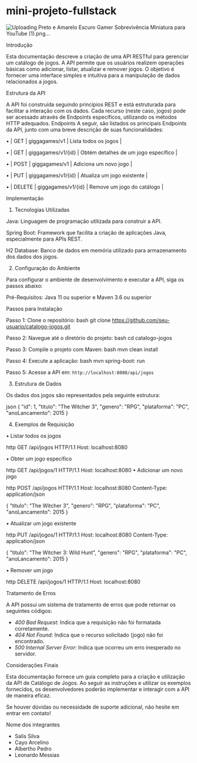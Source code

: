 # mini-projeto-fullstack

![Uploading Preto e Amarelo Escuro Gamer Sobrevivência Miniatura para YouTube (1).png…]()



Introdução

Esta documentação descreve a criação de uma API RESTful para gerenciar um catálogo de jogos. A API permite que os usuários realizem operações básicas como adicionar, listar, atualizar e remover jogos. O objetivo é fornecer uma interface simples e intuitiva para a manipulação de dados relacionados a jogos.

Estrutura da API

A API foi construída seguindo princípios REST e está estruturada para facilitar a interação com os dados. Cada recurso (neste caso, jogos) pode ser acessado através de Endpoints específicos, utilizando os métodos HTTP adequados.
Endpoints
A seguir, são listados os principais Endpoints da API, junto com uma breve descrição de suas funcionalidades:

•	| GET | giggagames/v1 | Lista todos os jogos |

•	| GET | giggagames/v1/{id} | Obtém detalhes de um jogo específico |

•	| POST | giggagames/v1 | Adiciona um novo jogo |

•	| PUT | giggagames/v1/{id} | Atualiza um jogo existente |

•	| DELETE | giggagames/v1/{id} | Remove um jogo do catálogo |

Implementação

1.	Tecnologias Utilizadas

Java: Linguagem de programação utilizada para construir a API.

Spring Boot: Framework que facilita a criação de aplicações Java, especialmente para APIs REST.

H2 Database: Banco de dados em memória utilizado para armazenamento dos dados dos jogos.

2.	Configuração do Ambiente

Para configurar o ambiente de desenvolvimento e executar a API, siga os passos abaixo:

Pré-Requisitos:  Java 11 ou superior e Maven 3.6 ou superior


Passos para Instalação

Passo 1:  Clone o repositório:
 	bash
   	git clone https://github.com/seu-usuario/catalogo-jogos.git
   

Passo 2: Navegue até o diretório do projeto:
   	bash
   	cd catalogo-jogos
   

Passo 3: Compile o projeto com Maven:
   	bash
  	mvn clean install
  

Passo 4: Execute a aplicação:
   	bash
   	mvn spring-boot: run
  

Passo 5: Acesse a API em: `http://localhost:8080/api/jogos`

3.	Estrutura de Dados

Os dados dos jogos são representados pela seguinte estrutura:

json
{
    "id": 1,
    "titulo": "The Witcher 3",
    "genero": "RPG",
    "plataforma": "PC",
    "anoLancamento": 2015
}

4.	Exemplos de Requisição

•	Listar todos os jogos

http
GET /api/jogos HTTP/1.1
Host: localhost:8080

•	Obter um jogo específico

http
GET /api/jogos/1 HTTP/1.1
Host: localhost:8080
•	Adicionar um novo jogo

http
POST /api/jogos HTTP/1.1
Host: localhost:8080
Content-Type: application/json

{
    "titulo": "The Witcher 3",
    "genero": "RPG",
    "plataforma": "PC",
    "anoLancamento": 2015
}

•	Atualizar um jogo existente

http
PUT /api/jogos/1 HTTP/1.1
Host: localhost:8080
Content-Type: application/json

{
    "titulo": "The Witcher 3: Wild Hunt",
    "genero": "RPG",
    "plataforma": "PC",
    "anoLancamento": 2015
}

•	Remover um jogo

http
DELETE /api/jogos/1 HTTP/1.1
Host: localhost:8080

Tratamento de Erros

A API possui um sistema de tratamento de erros que pode retornar os seguintes códigos:
- *400 Bad Request*: Indica que a requisição não foi formatada corretamente.
- *404 Not Found*: Indica que o recurso solicitado (jogo) não foi encontrado.
- *500 Internal Server Error*: Indica que ocorreu um erro inesperado no servidor.

Considerações Finais

Esta documentação fornece um guia completo para a criação e utilização da API de Catálogo de Jogos. Ao seguir as instruções e utilizar os exemplos fornecidos, os desenvolvedores poderão implementar e interagir com a API de maneira eficaz.

Se houver dúvidas ou necessidade de suporte adicional, não hesite em entrar em contato!

Nome dos integrantes
- Salis Silva
- Cayo Arcelino
- Albertho Pedro
- Leonardo Messias
